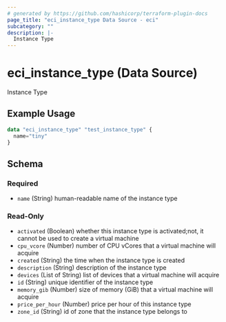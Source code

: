 ```yaml
---
# generated by https://github.com/hashicorp/terraform-plugin-docs
page_title: "eci_instance_type Data Source - eci"
subcategory: ""
description: |-
  Instance Type
---
```


# eci_instance_type (Data Source)

Instance Type

## Example Usage

```terraform
data "eci_instance_type" "test_instance_type" {
  name="tiny"
}
```

<!-- schema generated by tfplugindocs -->
## Schema

### Required

- `name` (String) human-readable name of the instance type

### Read-Only

- `activated` (Boolean) whether this instance type is activated;not, it cannot be used to create a virtual machine
- `cpu_vcore` (Number) number of CPU vCores that a virtual machine will acquire
- `created` (String) the time when the instance type is created
- `description` (String) description of the instance type
- `devices` (List of String) list of devices that a virtual machine will acquire
- `id` (String) unique identifier of the instance type
- `memory_gib` (Number) size of memory (GiB) that a virtual machine will acquire
- `price_per_hour` (Number) price per hour of this instance type
- `zone_id` (String) id of zone that the instance type belongs to
